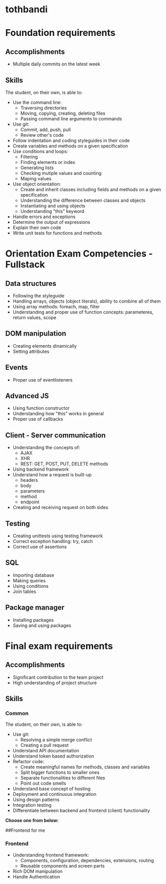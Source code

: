 # tothbandi

# Foundation requirements

## Accomplishments

 -  Multiple daily commits on the latest week

## Skills

The student, on their own, is able to:

 -  Use the command line:
     -  Traversing directories
     -  Moving, copying, creating, deleting files
     -  Passing command line arguments to commands
 -  Use git:
     -  Commit, add, push, pull
     -  Review other's code
 -  Follow indentation and coding styleguides in their code
 -  Create variables and methods on a given specification
 -  Use conditions and loops:
     -  Filtering
     -  Finding elements or index
     -  Generating lists
     -  Checking mutiple values and counting
     -  Maping values
 -  Use object orientation:
     -  Create and inherit classes including fields and methods on a given specification
     -  Understanding the difference between classes and objects
     -  Instantiating and using objects
     -  Understanding "this" keyword
 -  Handle errors and exceptions
 -  Determine the output of expressions
 -  Explain their own code
 -  Write unit tests for functions and methods

 # Orientation Exam Competencies - Fullstack

## Data structures
   -  Following the styleguide
   -  Handling arrays, objects (object literals), ability to combine all of them
   -  Using array methods: foreach, map, filter
   -  Understanding and proper use of function concepts: parameteres, return values, scope

## DOM manipulation
   -  Creating elements dinamically
   -  Setting attributes

## Events
   -  Proper use of eventlisteners

## Advanced JS
   -  Using function constructor
   -  Understanding how "this" works in general
   -  Proper use of callbacks

## Client - Server communication
   -  Understanding the concepts of:
       -  AJAX
       -  XHR
       -  REST: GET, POST, PUT, DELETE methods
   -  Using backend framework
   -  Understand how a request is built-up
       -  headers
       -  body
       -  parameters
       -  method
       -  endpoint
   -  Creating and receiving request on both sides  

## Testing
   -  Creating unittests using testing framework
   -  Correct exception handling: try, catch
   -  Correct use of assertions

## SQL
   -  Importing database
   -  Making queries
   -  Using conditions
   -  Join tables

## Package manager
   -  Installing packages
   -  Saving and using packages


# Final exam requirements

## Accomplishments

 -  Significant contribution to the team project
 -  High understanding of project structure

## Skills

### Common

The student, on their own, is able to:
 -  Use git:
     -  Resolving a simple merge conflict
     -  Creating a pull request
 -  Understand API documentation
 -  Understand token based authorization
 -  Refactor code:
     -  Create meaningful names for methods, classes and variables
     -  Split bigger functions to smaller ones
     -  Separate functionalities to different files
     -  Point out code smells
 -  Understand base concept of hosting
 -  Deployment and continuous integration
 -  Using design patterns
 -  Integration testing
 -  Differentiate between backend and frontend (client) functionality


**Choose one from below:** 

##Frontend for me

### Frontend

 -  Understanding frontend framework:
     -  Components, configuration, dependencies, extensions, routing
     -  Reusable components and screen parts
 -  Rich DOM manipulation
 -  Handle Authentication
